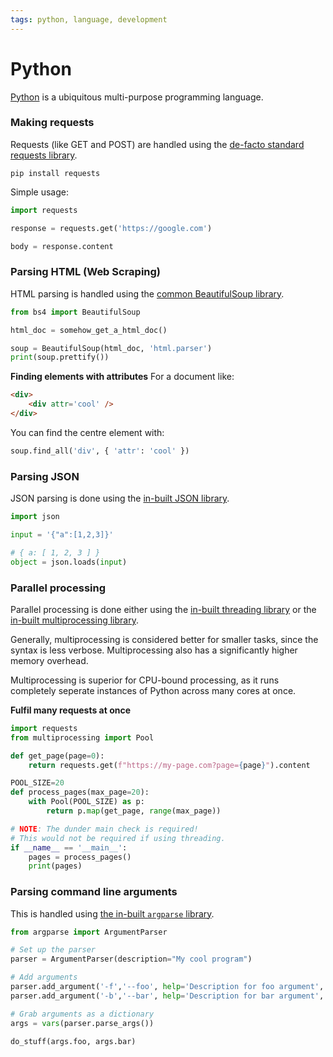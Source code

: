 ```yaml
---
tags: python, language, development
---
```


# Python

[Python](https://www.python.org/) is a ubiquitous multi-purpose programming language.

### Making requests

Requests (like GET and POST) are handled using the [de-facto standard requests library](https://pypi.org/project/requests/).

```shell
pip install requests
```

Simple usage:
```python
import requests

response = requests.get('https://google.com')

body = response.content
```

### Parsing HTML (Web Scraping)

HTML parsing is handled using the [common BeautifulSoup library](https://pypi.org/project/beautifulsoup4/).

```python
from bs4 import BeautifulSoup

html_doc = somehow_get_a_html_doc()

soup = BeautifulSoup(html_doc, 'html.parser')
print(soup.prettify())
```

**Finding elements with attributes**
For a document like:
```html
<div>
	<div attr='cool' />
</div>
```

You can find the centre element with:
```python
soup.find_all('div', { 'attr': 'cool' })
```

### Parsing JSON

JSON parsing is done using the [in-built JSON library](https://docs.python.org/3/library/json.html).

```python
import json

input = '{"a":[1,2,3]}'

# { a: [ 1, 2, 3 ] }
object = json.loads(input)
```

### Parallel processing

Parallel processing is done either using the [in-built threading library](https://docs.python.org/3/library/threading.html) or the [in-built multiprocessing library](https://docs.python.org/dev/library/multiprocessing.html).

Generally, multiprocessing is considered better for smaller tasks, since the syntax is less verbose. Multiprocessing also has a significantly higher memory overhead.

Multiprocessing is superior for CPU-bound processing, as it runs completely seperate instances of Python across many cores at once.

**Fulfil many requests at once**
```python
import requests
from multiprocessing import Pool

def get_page(page=0):
	return requests.get(f"https://my-page.com?page={page}").content

POOL_SIZE=20
def process_pages(max_page=20):
	with Pool(POOL_SIZE) as p:
		return p.map(get_page, range(max_page))

# NOTE: The dunder main check is required!
# This would not be required if using threading.
if __name__ == '__main__':
	pages = process_pages()
	print(pages)
```

### Parsing command line arguments

This is handled using [the in-built `argparse` library](https://docs.python.org/3/library/argparse.html).

```python
from argparse import ArgumentParser

# Set up the parser
parser = ArgumentParser(description="My cool program")

# Add arguments
parser.add_argument('-f','--foo', help='Description for foo argument', required=True)
parser.add_argument('-b','--bar', help='Description for bar argument', required=True)

# Grab arguments as a dictionary
args = vars(parser.parse_args())

do_stuff(args.foo, args.bar)
```
